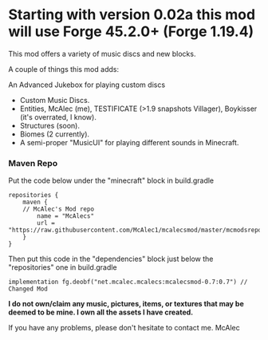 # Starting with version 0.02a this mod will use Forge 45.2.0+ (Forge 1.19.4)
This mod offers a variety of music discs and new blocks.

A couple of things this mod adds:

An Advanced Jukebox for playing custom discs
- Custom Music Discs.
- Entities, McAlec (me), TESTIFICATE (>1.9 snapshots Villager), Boykisser (it's overrated, I know).
- Structures (soon).
- Biomes (2 currently).
- A semi-proper "MusicUI" for playing different sounds in Minecraft.



### Maven Repo

Put the code below under the "minecraft" block in build.gradle

```
repositories {
    maven {
    // McAlec's Mod repo
        name = "McAlecs"
        url = "https://raw.githubusercontent.com/McAlec1/mcalecsmod/master/mcmodsrepo/"
    }
}
```
Then put this code in the "dependencies" block just below the "repositories" one in build.gradle

```
implementation fg.deobf("net.mcalec.mcalecs:mcalecsmod-0.7:0.7") // Changed Mod
```

**I do not own/claim any music, pictures, items, or textures that may be deemed to be mine. I own all the assets I have created.**

If you have any problems, please don't hesitate to contact me.
McAlec

